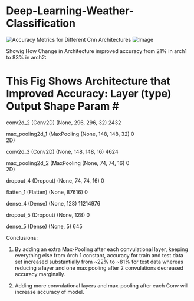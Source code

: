 # Deep-Learning-Weather-Classification



![Accuracy Metrics for Different Cnn Architectures](https://github.com/user-attachments/assets/f5401cfc-ce55-4817-92d4-61e72e6b6d0a)
![Image](https://github.com/user-attachments/assets/c60b02f5-f72d-4645-a6fd-9bafe811c64a)


Showig How Change in Architecture improved accuracy from 21% in arch1 to 83% in arch2:

This Fig Shows Architecture that Improved Accuracy:
Layer (type)                Output Shape              Param #   
=================================================================
 conv2d_2 (Conv2D)           (None, 296, 296, 32)      2432      
                                                                 
 max_pooling2d_1 (MaxPooling  (None, 148, 148, 32)     0         
 2D)                                                             
                                                                 
 conv2d_3 (Conv2D)           (None, 148, 148, 16)      4624      
                                                                 
 max_pooling2d_2 (MaxPooling  (None, 74, 74, 16)       0         
 2D)                                                             
                                                                 
 dropout_4 (Dropout)         (None, 74, 74, 16)        0         
                                                                 
 flatten_1 (Flatten)         (None, 87616)             0         
                                                                 
 dense_4 (Dense)             (None, 128)               11214976  
                                                                 
 dropout_5 (Dropout)         (None, 128)               0         
                                                                 
 dense_5 (Dense)             (None, 5)                 645       
                                                             

Conclusions:
1. By adding an extra Max-Pooling after each convulational layer, keeping everything else from Arch 1 constant, accuracy for train and test data set increased substantially from ~22% to ~81% for test data whereas reducing a layer and one max pooling after 2 convulations decreased accuracy marginally.

2. Adding more convulational layers and max-pooling after each Conv will increase accuracy of model.


